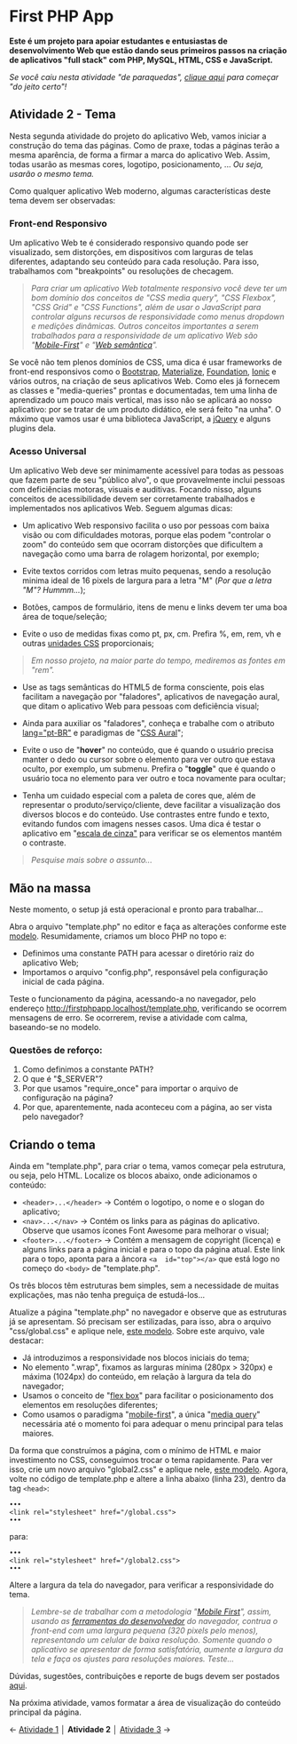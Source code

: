 # First PHP App

**Este é um projeto para apoiar estudantes e entusiastas de desenvolvimento Web que estão dando seus primeiros passos na criação de aplicativos "full stack" com PHP, MySQL, HTML, CSS e JavaScript.**

*Se você caiu nesta atividade "de paraquedas", [clique aqui](https://github.com/Luferat/firstphpapp) para começar "do jeito certo"!*

## Atividade 2 - Tema
Nesta segunda atividade do projeto do aplicativo Web, vamos iniciar a construção do tema das páginas. Como de praxe, todas a páginas terão a mesma aparência, de forma a firmar a marca do aplicativo Web. Assim, todas usarão as mesmas cores, logotipo, posicionamento, ... *Ou seja, usarão o mesmo tema.*

Como qualquer aplicativo Web moderno, algumas características deste tema devem ser observadas:

### Front-end Responsivo

Um aplicativo Web te é considerado responsivo quando pode ser visualizado, sem distorções, em dispositivos com larguras de telas diferentes, adaptando seu conteúdo para cada resolução. Para isso, trabalhamos com "breakpoints" ou resoluções de checagem. 

> *Para criar um aplicativo Web totalmente responsivo você deve ter um bom domínio dos conceitos de "CSS media query", "CSS Flexbox", "CSS Grid" e "CSS Functions", além de usar o JavaScript para controlar alguns recursos de responsividade como menus dropdown e medições dinâmicas. Outros conceitos importantes a serem trabalhados para a responsividade de um aplicativo Web são "[Mobile-First](https://www.google.com/search?q=Mobile-First)" e "[Web semântica](https://www.google.com/search?q=Web+sem%C3%A2ntica)".*

Se você não tem plenos domínios de CSS, uma dica é usar frameworks de front-end responsivos como o [Bootstrap](https://www.google.com/url?q=https%3A%2F%2Fgetbootstrap.com%2F&sa=D&sntz=1&usg=AFQjCNHea-iYIWyP3UopYgPIOBDbuzm7SA), [Materialize](https://www.google.com/url?q=https%3A%2F%2Fmaterializecss.com%2F&sa=D&sntz=1&usg=AFQjCNEIsSWTlFuZMouWFV43BDiKHGZwdQ), [Foundation](https://www.google.com/url?q=https%3A%2F%2Fget.foundation%2F&sa=D&sntz=1&usg=AFQjCNH0sBxfkqZZSrwGGU8RGhwua-y_bQ), [Ionic](https://www.google.com/url?q=https%3A%2F%2Fionicframework.com%2F&sa=D&sntz=1&usg=AFQjCNF7jg0LTm_bWJd0449SqDKeyqtDDQ) e vários outros, na criação de seus aplicativos Web. Como eles já fornecem as classes e "media-queries" prontas e documentadas, tem uma linha de aprendizado um pouco mais vertical, mas isso não se aplicará ao nosso aplicativo: por se tratar de um produto didático, ele será feito "na unha". O máximo que vamos usar é uma biblioteca JavaScript, a [jQuery](https://jquery.com/) e alguns plugins dela.

### Acesso Universal
Um aplicativo Web deve ser minimamente acessível para todas as pessoas que fazem parte de seu "público alvo", o que provavelmente inclui pessoas com deficiências motoras, visuais e auditivas. Focando nisso, alguns conceitos de acessibilidade devem ser corretamente trabalhados e implementados nos aplicativos Web. Seguem algumas dicas:

-   Um aplicativo Web responsivo facilita o uso por pessoas com baixa visão ou com dificuldades motoras, porque elas podem "controlar o zoom" do conteúdo sem que ocorram distorções que dificultem a navegação como uma barra de rolagem horizontal, por exemplo;
 
-   Evite textos corridos com letras muito pequenas, sendo a resolução minima ideal de 16 pixels de largura para a letra "M" (*Por que a letra "M"? Hummm...*);
 
- Botões, campos de formulário, itens de menu e links devem ter uma boa área de toque/seleção;
 
-   Evite o uso de medidas fixas como pt, px, cm. Prefira %, em, rem, vh e outras [unidades CSS](https://www.w3schools.com/cssref/css_units.asp) proporcionais;

> *Em nosso projeto, na maior parte do tempo, mediremos as fontes em "rem".*

- Use as tags semânticas do HTML5 de forma consciente, pois elas facilitam a navegação por "faladores", aplicativos de navegação aural, que ditam o aplicativo Web para pessoas com deficiência visual;
 
- Ainda para auxiliar os "faladores", conheça e trabalhe com o atributo [lang="pt-BR"](https://tableless.com.br/declarando-idiomas-no-html/) e paradigmas de "[CSS Aural](https://www.w3schools.com/cssref/css_ref_aural.asp)";
 
- Evite o uso de "**hover**" no conteúdo, que é quando o usuário precisa manter o dedo ou cursor sobre o elemento para ver outro que estava oculto, por exemplo, um submenu. Prefira o "**toggle**" que é quando o usuário toca no elemento para ver outro e toca novamente para ocultar;
 
- Tenha um cuidado especial com a paleta de cores que, além de representar o produto/serviço/cliente, deve facilitar a visualização dos diversos blocos e do conteúdo. Use contrastes entre fundo e texto, evitando fundos com imagens nesses casos. Uma dica é testar o aplicativo em "[escala de cinza"](https://pt.wikipedia.org/wiki/N%C3%ADvel_de_cinza) para verificar se os elementos mantém o contraste.

>*Pesquise mais sobre o assunto...*

## Mão na massa
Neste momento, o setup já está operacional e pronto para trabalhar...

Abra o arquivo "template.php" no editor e faça as alterações conforme este [modelo](https://raw.githubusercontent.com/Luferat/firstphpapp/Atividade_02/template.php). Resumidamente, criamos um bloco PHP no topo e:

 - Definimos uma constante PATH para acessar o diretório raiz do aplicativo Web;
 - Importamos o arquivo "config.php", responsável pela configuração inicial de cada página.

Teste o funcionamento da página, acessando-a no navegador, pelo endereço http://firstphpapp.localhost/template.php, verificando se ocorrem mensagens de erro. Se ocorrerem, revise a atividade com calma, baseando-se no modelo.

### Questões de reforço:

 1. Como definimos a constante PATH?
 2. O que é "$_SERVER"?
 3. Por que usamos "require_once" para importar o arquivo de configuração na página?
 4. Por que, aparentemente, nada aconteceu com a página, ao ser vista pelo navegador?

## Criando o tema
Ainda em "template.php", para criar o tema, vamos começar pela estrutura, ou seja, pelo HTML. Localize os blocos abaixo, onde adicionamos o conteúdo:

 - `<header>...</header>` → Contém o logotipo, o nome e o slogan do aplicativo;
 - `<nav>...</nav>` → Contém os links para as páginas do aplicativo. Observe que usamos ícones Font Awesome para melhorar o visual;
 - `<footer>...</footer>` → Contém a mensagem de copyright (licença) e alguns links para a página inicial e para o topo da página atual. Este link para o topo, aponta para a âncora `<a  id="top"></a>` que está logo no começo do `<body>` de "template.php".

Os três blocos têm estruturas bem simples, sem a necessidade de muitas explicações, mas não tenha preguiça de estudá-los...

Atualize a página "template.php" no navegador e observe que as estruturas já se apresentam. Só precisam ser estilizadas, para isso, abra o arquivo "css/global.css" e aplique nele, [este modelo](https://raw.githubusercontent.com/Luferat/firstphpapp/Atividade_02/global.css). Sobre este arquivo, vale destacar:

 - Já introduzimos a responsividade nos blocos iniciais do tema;
 - No elemento ".wrap", fixamos as larguras mínima (280px > 320px) e máxima (1024px) do conteúdo, em relação à largura da tela do navegador;
 - Usamos o conceito de "[flex box](https://www.w3schools.com/css/css3_flexbox.asp)" para facilitar o posicionamento dos elementos em resoluções diferentes;
 - Como usamos o paradigma "[mobile-first](https://www.google.com/search?q=Mobile%20First)", a única "[media query](https://www.w3schools.com/css/css3_mediaqueries.asp)" necessária até o momento foi para adequar o menu principal para telas maiores.

Da forma que construímos a página, com o mínimo de HTML e maior investimento no CSS, conseguimos trocar o tema rapidamente. Para ver isso, crie um novo arquivo "global2.css" e aplique nele, [este modelo](https://raw.githubusercontent.com/Luferat/firstphpapp/Atividade_02/global2.css). Agora, volte no código de template.php e altere a linha abaixo (linha 23), dentro da tag `<head>`:

    •••
    <link rel="stylesheet" href="/global.css">
    •••

para:

    •••
    <link rel="stylesheet" href="/global2.css">
    •••
Altere a largura da tela do navegador, para verificar a responsividade do tema.

> *Lembre-se de trabalhar com a metodologia "[Mobile First](https://www.google.com/search?q=Mobile%20First)", assim, usando as [ferramentas do desenvolvedor](https://www.google.com/search?q=chrome%20ferramentas%20desenvolvedor) do navegador, contrua o front-end com uma largura pequena (320 pixels pelo menos), representando um celular de baixa resolução. Somente quando o aplicativo se apresentar de forma satisfatória, aumente a largura da tela e faça os ajustes para resoluções maiores. Teste...*

Dúvidas, sugestões, contribuições e reporte de bugs devem ser postados [aqui](https://github.com/Luferat/firstphpapp/issues).

Na próxima atividade, vamos formatar a área de visualização do conteúdo principal da página.

← [Atividade 1](https://github.com/Luferat/firstphpapp/tree/Atividade_01) │ **Atividade 2** │ [Atividade 3](https://github.com/Luferat/firstphpapp/tree/Atividade_03) →